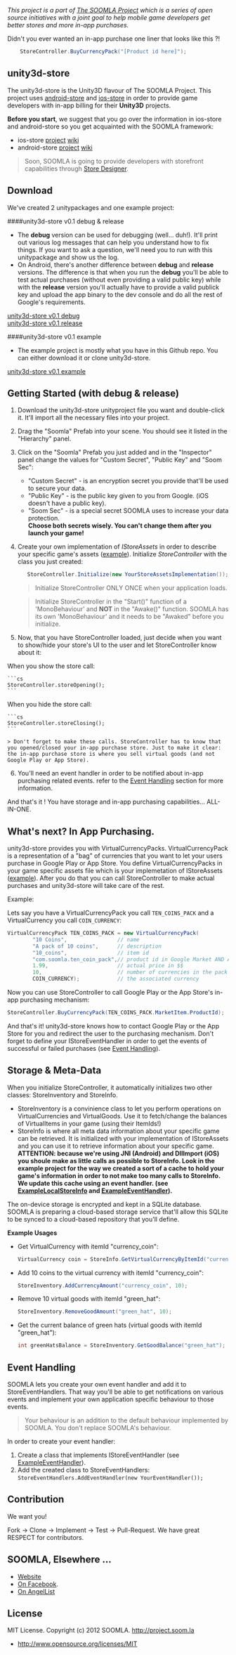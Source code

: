 *This project is a part of [The SOOMLA Project](http://project.soom.la) which is a series of open source initiatives with a joint goal to help mobile game developers get better stores and more in-app purchases.*

Didn't you ever wanted an in-app purchase one liner that looks like this ?!

```cs
    StoreController.BuyCurrencyPack("[Product id here]");
```

unity3d-store
---
The unity3d-store is the Unity3D flavour of The SOOMLA Project. This project uses [android-store](https://github.com/soomla/android-store) and [ios-store](https://github.com/soomla/ios-store) in order to provide game developers with in-app billing for their **Unity3D** projects.
    
**Before you start**, we suggest that you go over the information in ios-store and android-store so you get acquainted with the SOOMLA framework:
- ios-store [project](https://github.com/soomla/ios-store) [wiki](https://github.com/soomla/ios-store/wiki)
- android-store [project](https://github.com/soomla/android-store) [wiki](https://github.com/soomla/android-store/wiki)

>Soon, SOOMLA is going to provide developers with storefront capabilities through [Store Designer](designer.soom.la).

Download
---

We've created 2 unitypackages and one example project:

####unity3d-store v0.1 debug & release

- The **debug** version can be used for debugging (well... duh!). It'll print out various log messages that can help you understand how to fix things. If you want to ask a question, we'll need you to run with this unitypackage and show us the log.  
- On Android, there's another difference between **debug** and **release** versions. The difference is that when you run the **debug** you'll be able to test actual purchases (without even providing a valid public key) while with the **release** version you'll actually have to provide a valid publick key and upload the app binary to the dev console and do all the rest of Google's requirements.

[unity3d-store v0.1 debug](http://bit.ly/10Be6tF)  
[unity3d-store v0.1 release](http://bit.ly/12QW3iz)

####unity3d-store v0.1 example

- The example project is mostly what you have in this Github repo. You can either download it or clone unity3d-store.

[unity3d-store v0.1 example](http://bit.ly/TzHQl1)

Getting Started (with debug & release)
---

1. Download the unity3d-store unityproject file you want and double-click it. It'll import all the necessary files into your project.
2. Drag the "Soomla" Prefab into your scene. You should see it listed in the "Hierarchy" panel.
3. Click on the "Soomla" Prefab you just added and in the "Inspector" panel change the values for "Custom Secret", "Public Key" and "Soom Sec":
    - "Custom Secret" - is an encryption secret you provide that'll be used to secure your data.
    - "Public Key" - is the public key given to you from Google. (iOS doesn't have a public key).
    - "Soom Sec" - is a special secret SOOMLA uses to increase your data protection.  
    **Choose both secrets wisely. You can't change them after you launch your game!**
4. Create your own implementation of _IStoreAssets_ in order to describe your specific game's assets ([example](https://github.com/soomla/unity3d-store/blob/master/src/Assets/Soomla/Code/MuffinRushAssets.cs)). Initialize _StoreController_ with the class you just created:

    ```cs
       StoreController.Initialize(new YourStoreAssetsImplementation());
    ```
    
    > Initialize StoreController ONLY ONCE when your application loads.
    
    > Initialize StoreController in the "Start()" function of a 'MonoBehaviour' and **NOT** in the "Awake()" function. SOOMLA has its own 'MonoBehaviour' and it needs to be "Awaked" before you initialize.

5. Now, that you have StoreController loaded, just decide when you want to show/hide your store's UI to the user and let StoreController know about it:

  When you show the store call:

    ```cs
    StoreController.storeOpening();
    ```

  When you hide the store call:

    ```cs
    StoreController.storeClosing();
    ```
    
    > Don't forget to make these calls. StoreController has to know that you opened/closed your in-app purchase store. Just to make it clear: the in-app purchase store is where you sell virtual goods (and not Google Play or App Store).

6. You'll need an event handler in order to be notified about in-app purchasing related events. refer to the [Event Handling](https://github.com/soomla/unity3d-store#event-handling) section for more information.

And that's it ! You have storage and in-app purchasing capabilities... ALL-IN-ONE.

What's next? In App Purchasing.
---

unity3d-store provides you with VirtualCurrencyPacks. VirtualCurrencyPack is a representation of a "bag" of currencies that you want to let your users purchase in Google Play or App Store. You define VirtualCurrencyPacks in your game specific assets file which is your implemetation of IStoreAssets ([example](https://github.com/soomla/unity3d-store/blob/master/src/Assets/Soomla/Code/MuffinRushAssets.cs)). After you do that you can call StoreController to make actual purchases and unity3d-store will take care of the rest.

Example:

Lets say you have a VirtualCurrencyPack you call `TEN_COINS_PACK` and a VirtualCurrency you call `COIN_CURRENCY`:


```cs
VirtualCurrencyPack TEN_COINS_PACK = new VirtualCurrencyPack(
        "10 Coins",                // name
        "A pack of 10 coins",      // description
        "10_coins",                // item id
        "com.soomla.ten_coin_pack",// product id in Google Market AND App Store !
        1.99,                      // actual price in $$
        10,                        // number of currencies in the pack
        COIN_CURRENCY);            // the associated currency
```
     
Now you can use StoreController to call Google Play or the App Store's in-app purchasing mechanism:

```cs
StoreController.BuyCurrencyPack(TEN_COINS_PACK.MarketItem.ProductId);
```
    
And that's it! unity3d-store knows how to contact Google Play or the App Store for you and redirect the user to the purchasing mechanism.
Don't forget to define your IStoreEventHandler in order to get the events of successful or failed purchases (see [Event Handling](https://github.com/soomla/unity3d-store#event-handling)).

Storage & Meta-Data
---

When you initialize StoreController, it automatically initializes two other classes: StoreInventory and StoreInfo.   
- StoreInventory is a convinience class to let you perform operations on VirtualCurrencies and VirtualGoods. Use it to fetch/change the balances of VirtualItems in your game (using their ItemIds!)
- StoreInfo is where all meta data information about your specific game can be retrieved. It is initialized with your implementation of IStoreAssets and you can use it to retrieve information about your specific game.  
**ATTENTION: because we're using JNI (Android) and DllImport (iOS) you shoule make as little calls as possible to StoreInfo. Look in the example project for the way we created a sort of a cache to hold your game's information in order to not make too many calls to StoreInfo. We update this cache using an event handler. (see [ExampleLocalStoreInfo](https://github.com/soomla/unity3d-store/blob/master/src/Assets/Soomla/Code/ExampleLocalStoreInfo.cs) and [ExampleEventHandler](https://github.com/soomla/unity3d-store/blob/master/src/Assets/Soomla/Code/ExampleEventHandler.cs)).**

The on-device storage is encrypted and kept in a SQLite database. SOOMLA is preparing a cloud-based storage service that'll allow this SQLite to be synced to a cloud-based repository that you'll define.

**Example Usages**

* Get VirtualCurrency with itemId "currency_coin":

    ```cs
    VirtualCurrency coin = StoreInfo.GetVirtualCurrencyByItemId("currency_coin");
    ``` 

* Add 10 coins to the virtual currency with itemId "currency_coin":

    ```cs
    StoreInventory.AddCurrencyAmount("currency_coin", 10);
    ```
    
* Remove 10 virtual goods with itemId "green_hat":

    ```cs
    StoreInventory.RemoveGoodAmount("green_hat", 10);
    ```
    
* Get the current balance of green hats (virtual goods with itemId "green_hat"):

    ```cs
    int greenHatsBalance = StoreInventory.GetGoodBalance("green_hat");
    ```

Event Handling
---

SOOMLA lets you create your own event handler and add it to StoreEventHandlers. That way you'll be able to get notifications on various events and implement your own application specific behaviour to those events.

> Your behaviour is an addition to the default behaviour implemented by SOOMLA. You don't replace SOOMLA's behaviour.

In order to create your event handler:

1. Create a class that implements IStoreEventHandler (see [ExampleEventHandler](https://github.com/soomla/unity3d-store/blob/master/src/Assets/Soomla/Code/ExampleEventHandler.cs)).
2. Add the created class to StoreEventHandlers:
 `StoreEventHandlers.AddEventHandler(new YourEventHandler());`

Contribution
---

We want you!

Fork -> Clone -> Implement -> Test -> Pull-Request. We have great RESPECT for contributors.

SOOMLA, Elsewhere ...
---

+ [Website](http://project.soom.la/)
+ [On Facebook](https://www.facebook.com/pages/The-SOOMLA-Project/389643294427376).
+ [On AngelList](https://angel.co/the-soomla-project)

License
---
MIT License. Copyright (c) 2012 SOOMLA. http://project.soom.la
+ http://www.opensource.org/licenses/MIT


